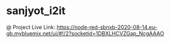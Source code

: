 # sanjyot_i2it
@ Project Live Link: https://node-red-sbnxb-2020-08-14.eu-gb.mybluemix.net/ui/#!/2?socketid=1DBXLHCVZGap_NcgAAAO
